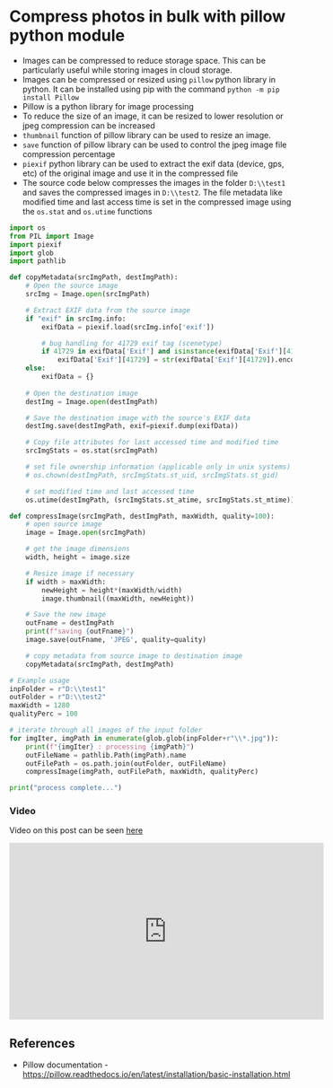 # Compress photos in bulk with pillow python module
-   Images can be compressed to reduce storage space. This can be particularly useful while storing images in cloud storage.
-   Images can be compressed or resized using `pillow` python library in python. It can be installed using pip with the command `python -m pip install Pillow`
-   Pillow is a python library for image processing
-   To reduce the size of an image, it can be resized to lower resolution or jpeg compression can be increased
-   `thumbnail` function of pillow library can be used to resize an image.
-   `save` function of pillow library can be used to control the jpeg image file compression percentage
-   `piexif` python library can be used to extract the exif data (device, gps, etc) of the original image and use it in the compressed file
-   The source code below compresses the images in the folder `D:\\test1` and saves the compressed images in `D:\\test2`. The file metadata like modified time and last access time is set in the compressed image using the `os.stat` and `os.utime` functions

```python
import os
from PIL import Image
import piexif
import glob
import pathlib

def copyMetadata(srcImgPath, destImgPath):
    # Open the source image
    srcImg = Image.open(srcImgPath)

    # Extract EXIF data from the source image
    if "exif" in srcImg.info:
        exifData = piexif.load(srcImg.info['exif'])

        # bug handling for 41729 exif tag (scenetype)
        if 41729 in exifData['Exif'] and isinstance(exifData['Exif'][41729], int):
            exifData['Exif'][41729] = str(exifData['Exif'][41729]).encode('utf-8')
    else:
        exifData = {}
    
    # Open the destination image
    destImg = Image.open(destImgPath)

    # Save the destination image with the source's EXIF data
    destImg.save(destImgPath, exif=piexif.dump(exifData))

    # Copy file attributes for last accessed time and modified time
    srcImgStats = os.stat(srcImgPath)

    # set file ownership information (applicable only in unix systems)
    # os.chown(destImgPath, srcImgStats.st_uid, srcImgStats.st_gid)

    # set modified time and last accessed time
    os.utime(destImgPath, (srcImgStats.st_atime, srcImgStats.st_mtime))

def compressImage(srcImgPath, destImgPath, maxWidth, quality=100):
    # open source image
    image = Image.open(srcImgPath)

    # get the image dimensions
    width, height = image.size

    # Resize image if necessary
    if width > maxWidth:
        newHeight = height*(maxWidth/width)
        image.thumbnail((maxWidth, newHeight))

    # Save the new image
    outFname = destImgPath
    print(f"saving {outFname}")
    image.save(outFname, 'JPEG', quality=quality)

    # copy metadata from source image to destination image
    copyMetadata(srcImgPath, destImgPath)

# Example usage
inpFolder = r"D:\\test1"
outFolder = r"D:\\test2"
maxWidth = 1280
qualityPerc = 100

# iterate through all images of the input folder 
for imgIter, imgPath in enumerate(glob.glob(inpFolder+r"\\*.jpg")):
    print(f"{imgIter} : processing {imgPath}")
    outFileName = pathlib.Path(imgPath).name
    outFilePath = os.path.join(outFolder, outFileName)
    compressImage(imgPath, outFilePath, maxWidth, qualityPerc)

print("process complete...")
```

### Video
Video on this post can be seen [here](https://youtu.be/LKClIh9I1NI?si=6GOfx4OLofXUfBDP)

<iframe width="560" height="315" src="https://www.youtube.com/embed/LKClIh9I1NI?si=m-44WQOYdEN3VteP" title="YouTube video player" frameborder="0" allow="accelerometer; autoplay; clipboard-write; encrypted-media; gyroscope; picture-in-picture; web-share" referrerpolicy="strict-origin-when-cross-origin" allowfullscreen></iframe>

## References
* Pillow documentation - https://pillow.readthedocs.io/en/latest/installation/basic-installation.html
<!--stackedit_data:
eyJoaXN0b3J5IjpbMTQxNDkzMTA3Nyw3NzUxODk2ODksLTc1OT
YzODI3OCwtMjgyMDk1NTYwLDgyNDU2NTFdfQ==
-->